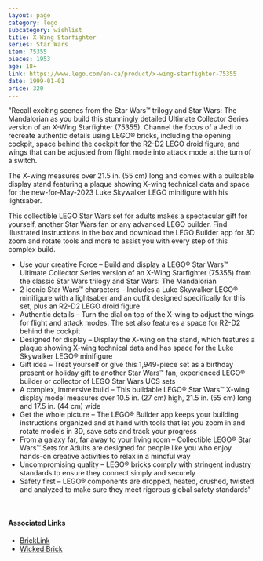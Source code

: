 ```yaml
---
layout: page
category: lego
subcategory: wishlist
title: X-Wing Starfighter
series: Star Wars
item: 75355
pieces: 1953
age: 18+
link: https://www.lego.com/en-ca/product/x-wing-starfighter-75355
date: 1999-01-01
price: 320
---
```


"Recall exciting scenes from the Star Wars™ trilogy and Star Wars: The Mandalorian as you build this stunningly detailed Ultimate Collector Series version of an X-Wing Starfighter (75355). Channel the focus of a Jedi to recreate authentic details using LEGO® bricks, including the opening cockpit, space behind the cockpit for the R2-D2 LEGO droid figure, and wings that can be adjusted from flight mode into attack mode at the turn of a switch.

The X-wing measures over 21.5 in. (55 cm) long and comes with a buildable display stand featuring a plaque showing X-wing technical data and space for the new-for-May-2023 Luke Skywalker LEGO minifigure with his lightsaber.

This collectible LEGO Star Wars set for adults makes a spectacular gift for yourself, another Star Wars fan or any advanced LEGO builder. Find illustrated instructions in the box and download the LEGO Builder app for 3D zoom and rotate tools and more to assist you with every step of this complex build.

* Use your creative Force – Build and display a LEGO® Star Wars™ Ultimate Collector Series version of an X-Wing Starfighter (75355) from the classic Star Wars trilogy and Star Wars: The Mandalorian
* 2 iconic Star Wars™ characters – Includes a Luke Skywalker LEGO® minifigure with a lightsaber and an outfit designed specifically for this set, plus an R2-D2 LEGO droid figure
* Authentic details – Turn the dial on top of the X-wing to adjust the wings for flight and attack modes. The set also features a space for R2-D2 behind the cockpit
* Designed for display – Display the X-wing on the stand, which features a plaque showing X-wing technical data and has space for the Luke Skywalker LEGO® minifigure
* Gift idea – Treat yourself or give this 1,949-piece set as a birthday present or holiday gift to another Star Wars™ fan, experienced LEGO® builder or collector of LEGO Star Wars UCS sets
* A complex, immersive build – This buildable LEGO® Star Wars™ X-wing display model measures over 10.5 in. (27 cm) high, 21.5 in. (55 cm) long and 17.5 in. (44 cm) wide
* Get the whole picture – The LEGO® Builder app keeps your building instructions organized and at hand with tools that let you zoom in and rotate models in 3D, save sets and track your progress
* From a galaxy far, far away to your living room – Collectible LEGO® Star Wars™ Sets for Adults are designed for people like you who enjoy hands-on creative activities to relax in a mindful way
* Uncompromising quality – LEGO® bricks comply with stringent industry standards to ensure they connect simply and securely
* Safety first – LEGO® components are dropped, heated, crushed, twisted and analyzed to make sure they meet rigorous global safety standards"

<br>

#### Associated Links
* [BrickLink](https://www.bricklink.com/v2/catalog/catalogitem.page?S=75355-1)
* [Wicked Brick](https://www.wickedbrick.com/products/display-case-for-lego-star-wars-x-wing-starfighter-75355)
